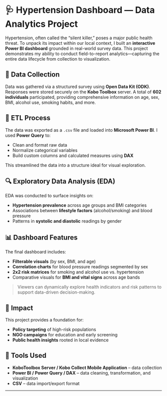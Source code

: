 # 🩺 Hypertension Dashboard — Data Analytics Project

Hypertension, often called the “silent killer,” poses a major public health threat. To unpack its impact within our local context, I built an **interactive Power BI dashboard** grounded in real-world survey data. This project demonstrates my ability to conduct field-to-report analytics—capturing the entire data lifecycle from collection to visualization.

## 📡 Data Collection

Data was gathered via a structured survey using **Open Data Kit (ODK)**. Responses were stored securely on the **Kobo Toolbox** server. A total of **602 individuals** participated, providing comprehensive information on age, sex, BMI, alcohol use, smoking habits, and more.

## 🔄 ETL Process

The data was exported as a `.csv` file and loaded into **Microsoft Power BI**. I used **Power Query** to:
- Clean and format raw data
- Normalize categorical variables
- Build custom columns and calculated measures using **DAX**
  
This streamlined the data into a structure ideal for visual exploration.

## 🔍 Exploratory Data Analysis (EDA)

EDA was conducted to surface insights on:
- **Hypertension prevalence** across age groups and BMI categories
- Associations between **lifestyle factors** (alcohol/smoking) and blood pressure
- Patterns in **systolic and diastolic** readings by gender

## 📊 Dashboard Features

The final dashboard includes:
- **Filterable visuals** (by sex, BMI, and age)
- **Correlation charts** for blood pressure readings segmented by sex
- **2x2 risk matrices** for smoking and alcohol use vs. hypertension
- Comparative visuals for **BMI and vital signs** across age bands

> Viewers can dynamically explore health indicators and risk patterns to support data-driven decision-making.

## 🚀 Impact

This project provides a foundation for:
- **Policy targeting** of high-risk populations  
- **NGO campaigns** for education and early screening  
- **Public health insights** rooted in local evidence  

## 🧰 Tools Used

- **KoboToolbox Server / Kobo Collect Mobile Application** – data collection
- **Power BI / Power Query / DAX** – data cleaning, transformation, and visualization
- **CSV** – data import/export format

---


